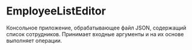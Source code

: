 # EmployeeListEditor

Консольное приложение, обрабатывающее файл JSON, содержащий список сотрудников. Принимает входные аргументы и на их основе выполняет операции.